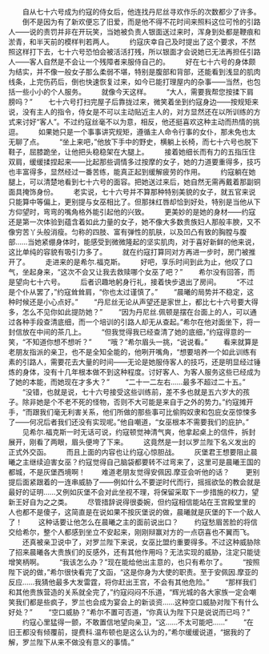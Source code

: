 　　自从七十六号成为约寇的侍女后，他连找丹尼丝寻欢作乐的次数都少了许多。
　　倒不是因为有了新欢便忘了旧爱，而是他不得不花时间来照料这位可怜的引路人——说的责罚并非在开玩笑，当她被负责人银面送过来时，浑身到处都是鞭痕和淤青，和半天前的模样判若两人。
　　约寇庆幸自己及时提出了这个要求，不然照这样打下去，七十六号恐怕会被活活打残，所以银面才会说她已无法再担任引路人——客人自然是不会让一个残障者来服侍自己的。
　　好在七十六号的身体颇为结实，并不像一般女子那么柔弱不堪，特别是腹部和背部，还能看到浅显的肌肉线条，上完伤药后，倒也快速恢复过来，如今已能打理屋内的杂事——当然，也包括一些小小的个人服务。
　　就像今天这样。
　　“大人，需要我帮您按揉下肩膀吗？”
　　七十六号打扫完屋子后靠拢过来，微笑着坐到约寇身边——按规矩来说，没有主人的指令，侍女是不可以主动贴近主人的，对方显然还在以所训练的方式来讨好“客人”。不过约寇丝毫不以为意，相反，他还挺喜欢这种主动而热情的挑逗。
　　如果她只是一个事事讲究规矩，遵循主人命令行事的女仆，那未免也太无聊了点。
　　“坐上来吧，”他放下手中的野史，横躺上长椅，而七十六号也脱下鞋子，屈膝跪坐，让他把头稳稳架在大腿上。
　　接着她细长而有力的五指压住双肩，缓缓揉捏起来——比起那些调情多过按摩的女子，她的力道要重得多，技巧也丰富得多，显然经过一番苦练，能真正起到缓解疲劳的作用。
　　约寇躺在她腿上，可以清楚地看到七十六号的面容。把她送过来后，她自然无需再戴着那副铜面具掩饰身份。
　　老实说，七十六号并不算那种特别美貌的女子，就五官来说只能算中等偏上，更别提与女巫相比了。但那抹红唇却恰到好处，特别是当他从下方仰望时，弯弯的嘴角格外能引起他的兴致。
　　更美妙的是她的身材——约寇还是第一次体验到蕴含着如此力量的女子，她不像大多数贵族妇人那般丰腴，又不像穷苦丫头般消瘦。匀称的四肢、富有弹性的肌肤，以及凹凸有致的胸膛与腹部……当她紧绷身体时，能感受到微微隆起的坚实肌肉，对于喜好新鲜的他来说，这比单纯的容貌有吸引力多了。
　　就在约寇打算同对方再进一步时，房门被推开了。
　　走进来的是希尔.福克斯。
　　好吧，享乐时间到此为止，他叹了口气，坐起身来，“这次不会又让我去救赎哪个女巫了吧？”
　　希尔没有回答，而是望向七十六号。
　　后者识趣地躬身行礼，接着快步退出了房间。
　　“不过是个仆从罢了，”约寇耸耸肩，“你也太过谨慎了。”
　　“晨曦的局势并不稳定，这种时候还是小心点好。”
　　“丹尼丝无论从声望还是家世上，都比七十六号要大得多，怎么不见你如此提防她？”
　　“因为丹尼丝.佩顿是摆在台面上的人，可以通过各种手段查清底细，而一个培训的引路人却无从查起。”希尔在他对面坐下，将一封信放在中间的茶几上。
　　“但我觉得我已经查清了她的底细，”约寇得意的一笑，“不知道你想不想听？”
　　“哦？”希尔眉头一挑，“说说看。”
　　看来就算是老朋友指派的亲卫，也不是全知全能的，他咧开嘴角，“想要培养一个如此训练有素的引路人，需要花去大量的时间——无论是她服侍客人的技巧，还是明显经过锤炼的身体，没有十几年根本做不到这种程度。讨好客人、为客人服务这些已经成为了她的本能，而她现在才多大？”
　　“二十一二左右……最多不超过二十五。”
　　“没错，也就是说，七十六号接受这些训练前，差不多也就是五六岁大的孩子。除非她是个不老不死的怪物，否则不大可能是来自于之外的势力。”约寇摊开手，“而跟我们毫无利害关系，他们所做的那些事可比偷购奴隶和包庇女巫惊悚多了——何况后者我们还没有实现呢。”他自嘲道，“女巫根本不需要我们的庇护。”
　　见希尔.福克斯一时无话可说，约寇顿觉神清气爽，他拿起桌上的信件，拆封展开，刚看了两眼，眉头便垮了下来。
　　这竟然是一封以罗兰陛下名义发出的正式外交函。
　　而且上面的内容也让约寇心惊胆战。
　　灰堡君王想要阻止晨曦之主继续迫害女巫？约寇觉得自己脑袋都要转不过弯来了，这里可是晨曦王国的都城，不是灰堡西境啊！
　　难道老朋友觉得安佩因.摩亚会听他的话？
　　更别提后面紧跟着的一连串威胁了——例如什么不要逆时代而行，摇摇欲坠的教会就是最好的证明……又例如灰堡不会对此坐视不理，将保留采取下一步措施的权力，望新王好自为之之类。
　　尽管措辞说得很委婉，但约寇相信能站在王宫殿堂里的人也都不是傻子，这简直是在说如果不按灰堡说的做，晨曦就是灰堡的下一个敌人了！
　　这种话要让他怎么在晨曦之主的面前说出口？
　　约寇愁眉苦脸的将信交给希尔，整个人都感到坐立不安起来，刚刚辩赢对方的一点窃喜也不翼而飞。
　　还真被亲卫说中了，对罗兰陛下来说，女巫比盟约重要得多。不过这种威胁除了招来晨曦各大贵族们的反感外，还有其他作用吗？无法实现的威胁，注定只能徒增笑柄啊。
　　“我该怎么办？”现在能给他出主意的，也只有希尔了。
　　“按照陛下说的做，”希尔很快看完了文函，“这是你身为大使的职责。至于安佩因.摩亚的反应……我猜他最多大发雷霆，将你赶出王宫，不会有其他危险。”
　　“那样我们和其他贵族营造的关系就全完了，”约寇闷闷不乐道，“辉光城的各大家族一定会嘲笑我们都是些疯子，罗兰也会成为宴会上的新谈资……这种空口威胁对陛下有什么好处？”
　　“空口威胁？”希尔不置可否道，“你真认为陛下只是说说而已吗？”
　　约寇心里猛得一颤，不敢置信地望向亲卫，“这……不太可能吧……”
　　“在旧王都没有倾覆前，提费科.温布顿也是这么认为的，”希尔缓缓说道，“据我的了解，罗兰陛下从来不做没有意义的事情。”
